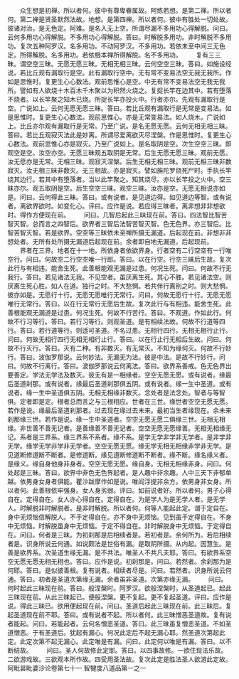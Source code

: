 <!-- { "loadSidebar": true } -->
　　众生想是初禅。所以者何。彼中有尊卑眷属故。阿练若想。是第二禅。所以者何。第二禅是贤圣默然法故。地想。是第四禅。所以者何。彼中有胜处一切处故。彼诸对治。是无色定。阿难。是名入无上空。所谓尽漏不多用功心得解脱。问曰。云何多用功心得解脱。不多用功心得解脱。答曰。时解脱多用功。非时解脱不多用功。复次五种阿罗汉。名多用功。不动阿罗汉。不多用功。若依未至中间三无色定。所得解脱。名多用功。若依根本禅所得解脱。名不多用功。
　　复有三三昧。谓空空三昧。无愿无愿三昧。无相无相三昧。云何空空三昧。答曰。如施设经说。若比丘观有漏取行是空。此有漏取行空中。无有常不变易法空无我无我所。作如是思惟时。复更生心心数法。观前思惟心是空。中无有常不变易法空无我无我所。譬如有人欲烧十木百木千木聚以为积然火烧之。复捉长竿在边其中。若有堕落不烧者。以长竿聚之知木已烧。所捉长竿亦投火中。行者亦尔。先观有漏取行是空。广说如上。云何无愿无愿三昧。答曰。若比丘观有漏取行是无常是变易法。如是思惟时。复更生心心数法。观前思惟心。亦是无常变易法。如人烧木。广说如上。比丘亦尔观有漏取行是无常。乃至广说。是名无愿无愿。云何无相无相三昧。答曰。若比丘观寂灭法此是妙离。所谓尽爱离欲灭尽涅槃。作是思惟时。复更生心心数法。观前思惟心亦是寂灭。乃至广说如上。是名取阴是空。次生空空三昧。即观空是空。汝空亦空。无愿三昧观五取阴是无常。后生无愿无愿三昧。观前无愿。汝无愿亦是无常。无相三昧。观寂灭涅槃。后生无相无相三昧。观前无相三昧非数寂灭。汝无相三昧非数灭。无三相故。亦是寂灭。譬如旃陀罗烧死尸时。手执长竿绕其边行。若其中有堕落者。当以此竿聚之。知其烧尽。亦以长竿投之火中。空三昧亦尔。观五取阴是空。后生空空三昧。观空三昧。汝亦是空。无愿无相说亦如是。问曰。云何得此三昧。答曰。或有说者。是见道边得。如见道边等智。或有说者。离欲界欲时。如变化心。评曰。应作是说。若应得三昧者。离非想非非想欲时。得作方便现在前。
　　问曰。几智后起此三昧现在前。答曰。四法智比智苦智灭智。总而言之四智后。欲界者三智后法智苦智灭智。色无色界。亦三智后。比智苦智灭智。若是欲界。空空等三昧依未至禅所摄无漏道。后起现在前。非想非非想处者。无所有处所摄无漏道后起现在前。余者即自地无漏道。后起现前。
　　界者在三界。地者在十一地。所依身者依欲界身。行者空有二行空空有一行唯空行。问曰。何故空二行空空唯一行耶。答曰。以在行空。行空三昧后生故。复次此行与有相违。能舍生死。此善根能观无漏是过患。何况生死。问曰。何故不行无我行。答曰。若见诸法无我。不见空者。虽厌离生死。其心不胜。若见诸法空。则厌离生死心胜。如人在道。独行之时。不大愁惘。若共伴行离别之时。则大愁惘。彼亦如是。无愿行十行。无愿无愿唯行无常行。问曰。何故无愿行十行。无愿无愿唯行无常行。答曰。以在行无常行无愿后生故。复次此行与有相违。能舍生死。此善根能观无漏道是过患。何况生死。何故不行苦行。答曰。不观道。作如此行。何故不行习等行。答曰。若行习等行。则观圣道。是有相续法故。何故不行道等四行。答曰。若行道等行。则适可圣道。不名过患。无相行四行。无相无相行止行。问曰。何故无相行四行无相无相行止行。答曰。以在行止行无相后生故。问曰。何故不行灭行。答曰。灭有二种。有非数灭。有无常灭。不知为缘何灭。何故不行妙行。答曰。波伽罗那说。云何妙法。无漏无为法。彼是中法。是故不行妙行。问曰。何故不行离行。答曰。波伽罗那说云何离法。答曰。欲界系善戒。色无色界出要善定。学法无学法及数灭。彼无有是一相缘者。空空无愿无愿。或有说者。缘最后圣道刹那。或有说者。缘最后圣道刹那俱五阴。或有说者。缘一生中圣道。或有说者。缘一生中圣道俱五阴。无相无相缘非数灭。念处者是法念处。智者与等智俱。定者即是定。根者总而言之与三根相应。世者在三世。缘世者空空无愿无愿。若作是说。缘最后圣道刹那者。过去现在缘过去未来。最初当生者缘现在。余未来刹那缘三世。若作是说。缘一生中圣道者。空空无愿无愿二俱缘三世。无相无相缘。非世善不善无记者。是善缘善不善无记者。空空无愿无愿缘善。无相无相缘无记。系者是三界系。缘三界系不系者。缘不系。是学无学非学非无学者。是非学非无学。缘学无学非学非无学者。空空无愿无愿。缘无学无相无相缘非学非无学。是见道断修道断不断者。是修道断。缘见道断修道断不断者。缘不断。缘名缘义者。是缘义。缘自身他身非身者。空空无愿无愿。缘自身。无相无相缘非身。问曰。何处起是三昧。答曰。欲界中非色无色界起者。是人趣中非余趣。人中三天下非郁单越。依男身女身者俱能。瞿沙跋摩作如是说。唯阎浮提非余方。依男身非女身。所以者何。此善根依牢强身。女人身劣弱。评曰。如前说者好。所以者何。男子心得自在。定得自在。女人亦心得自在。定得自在。为是学人为是无学人者。是无学人。时解脱非时解脱者。是非时解脱。所以者何。何等人能起此定。谓于定自在。身中无烦恼信解脱人。不于定得自在。亦不身中无烦恼。见到虽于定得自在。不身中无烦恼。时解脱虽身中无烦恼。于定不得自在。非时解脱身中无烦恼。于定得自在。问曰。何者是三昧。为初刹那是后相续者是。若初者是。余何所为。若后相续者是。识身所说云何通。如说颇法是世俗有漏。是取阴所摄。从内起。因慧生。是善是欲界系。次圣道生缘无漏。是不共法。唯圣人不共凡夫耶。答曰。有欲界系空空无愿无愿无相无相也。答曰。应作是说。初刹那是。问曰。若然者。余刹那为是何耶。答曰。是似彼善根。复有说者。相续者尽是。问曰。若然者。识身所说云何通。答曰。初者是圣道次第缘无漏。余者虽非圣道。次第亦缘无漏。
　　问曰。何时起此三昧现在前。答曰。般涅槃时。阿罗汉。欲般涅槃时。从圣道起已。起此三昧现在前。从此三昧起已。便般涅槃。更不复起。更不复起圣道。评曰。应作是说。得此三昧已。欲用便起现在前。问曰。圣道后起此三昧现在前。此三昧后。复起圣道现在前不耶。答曰。或有说者不起。所以者何。此三昧憎恶圣道故。复有说者能起。问曰。若能起者。云何名憎恶圣道。答曰。此三昧虽复憎恶圣道。不如圣道憎恶。于有圣道后。犹起有漏心。何况此定后不起无漏心耶。然圣道次第起此定。此定次第不起无漏心。此定唯是有漏。问曰。此定何以唯是有漏。答曰。以不断结故。
　　问曰。圣人何故修此定耶。答曰。以四事故修。一欲住现法乐故。二欲游戏故。三欲观本所作故。四受用圣法故。复次此定是胜法圣人欲游此定故。
阿毗昙毗婆沙论卷第七十一
智犍度八道品第一之一
